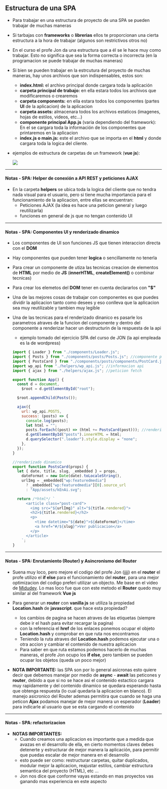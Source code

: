 ## Estructura de una SPA

- Para trabajar en una estructura de proyecto de una SPA se pueden trabajar de muchas maneras
- Si tarbajas con **frameworks** o **librerias** ellos te proporcionan una cierta estructura a la hora de trabajar (algunos son restrictivos otros no)
- En el curso el profe Jon da una estructura que a él se le hace muy como trabajar. Esto no significa que sea la forma correcta o incorrecta (en la programacion se puede trabajar de muchas maneras)
- Si bien se pueden trabajar en la estrcutura del proyecto de muchas maneras, hay unos archivos que son indispensables, estos son:

  - **index.html:** el archivo principal donde cargara toda la aplicación
  - **carpeta principal de trabajo:** en ella estara todos los archivos que modificaremos o crearemos
  - **carpeta components:** en ella estara todos los componentes (partes **UI** de la aplicacion) de la aplicacion
  - **carpeta assets:** almacenara todos los archivos estaticos (imagenes, hojas de estilos, videos, etc...)
  - **componente principal App.js** (varia dependiendo del framework): En el se cargara toda la información de los componentes que printaremos en la aplicacion
  - **index.js o main.js:** este el archivo que se importa en el **html** y donde cargara toda la logica del cliente.

- ejemplos de estructura de carpetas de un framework (**vue js**):

  <img src="https://lenguajejs.com/vuejs/introduccion/estructura-carpetas/vue-estructura-carpetas.png"/>

---

#### Notas - SPA: Helper de conexión a API REST y peticiones AJAX

- En la carpeta **helpers** se ubica toda la logica del cliente que no tendra nada visual para el usuario, pero si tiene mucha importancia para el funcionamiento de la aplicacion, entre ellas se encuentran:
  - Peticiones AJAX (la idea es hace una peticion general y luego reutilizarla)
  - funciones en general de js que no tengan contenido UI

---

#### Notas - SPA: Componentes UI y renderizado dinamico

- Los componentes de UI son funciones JS que tienen interaccion directa con el **DOM**
- Hay componentes que pueden tener **logica** o sencillamente no tenerla
- Para crear un componente de utiza las tecnicas creacion de elementos de **HTML** por medio de **JS** (**innerHTML**, **createElement()** o combinar tecnicas)
- Para crear los elemetos del **DOM** tener en cuenta declararlos con **"$"**
- Una de las mejores cosas de trabajar con componentes es que puedes dividir la aplicacion tanto como desees y eso conlleva que la aplicacion sea muy reutilizable y tambien muy legible
- Una de las tecnicas para el renderizado dinanico es pasarle los parametros atraves de la funcion del componente y dentro del componente a renderizar hacer un destructurin de la respuesta de la api

  - ejemplo tomado del ejercicio SPA del curso de JON (la api empleada es la de wordpress)

  ```js
  import { Loader } from "./components/Loader.js";
  import { Posts } from "./components/posts/Posts.js"; //componente padre
  import { PostsCard } from "./components/posts/components/PostCard.js"; //componente hijo
  import wp_api from "./helpers/wp_api.js"; //informacion api
  import { ajax } from "./helpers/ajax.js"; //peticion fetch

  export function App() {
    const d = document,
      $root = d.getElementById("root");

    $root.appendChild(Posts());

    ajax({
      url: wp_api.POSTS,
      success: (posts) => {
        console.log(posts);
        let html = "";
        posts.forEach((post) => (html += PostsCard(post))); //renderizado dinamico
        d.getElementById("posts").innerHTML = html;
        d.querySelector(".loader").style.display = "none";
      },
    });
  }
  ```

  ```js
  //renderizado dinamico
  export function PostsCard(props) {
    let { date, title, slug, _embedded } = props,
      dateFormat = new Date(date).toLocaleString(),
      urlImg = _embedded["wp:featuredmedia"]
        ? _embedded["wp:featuredmedia"][0].source_url
        : "App/assets/kEnAi.svg";

    return /*html*/ `
        <article class="post-card">
          <img src="${urlImg}" alt="${title.rendered}">
          <h2>${title.rendered}</h2>
          <p>
            <time datetime="${date}">${dateFormat}</time>
            <a href="#/${slug}">Ver publicacion</a>
          </p>
        </article>
      `;
  }
  ```

---

#### Notas - SPA: Enrutamiento (Router) y Asincronismo del Router

- Suena muy loco, pero mejore el codigo del profe Jon (jjjj) en el **router** el profe utilizo el **if else** para el funcionamiento del **router**, para una mejor optimizacion del codigo preferi utilizar un objecto. Me base en el video de [Midudev](https://www.youtube.com/watch?v=0NlsJuwFsrQ). Lo mas loco fue que con este metodo el **Router** quedo muy similar al del framework **Vue js**

- Para generar un **router** con **vanilla js** se utiliza la propiedad **Location.hash** de **javascript**. que hace esta propiedad?

  - los cambios de pagina se hacen atraves de las etiquetas <a href="#/..."></a> (siempre debe ir el hash para evitar recargar la pagina)
  - con la referencia el **href** de los enlaces ponemos ocupar el objeto **Location.hash** y comprobar en que ruta nos encontramos
  - Teniendo la ruta atraves del **Location.hash** podemos ejecutar una o otra accion y cambiar el contenido de nuestra aplicacion
  - Para saber en que ruta estamos podemos hacerlo de muchas maneras, el profe Jon ocupo los **if else**, pero tambien se pueden ocupar los objetos (queda un poco mejor)

- **NOTA IMPORTANTE:** las SPA son por lo general asicronas esto quiere decir que debemos manejar por medio de **async** - **await** las peticones y **router**, debido a que si no se hace asi el contenido estactico cargara muy rapidamente y del contenido dinamico se quedara esperando hasta que obtenga respuesta (lo cual quedaria la aplicacion en blanco). El manejo asicronico del Router ademas permitira que cuando se haga una peticon **Ajax** podamos manejar de mejor manera un esperador (**Loader**) para indicarle al usuario que se esta cargando el contenido

---

#### Notas - SPA: refactorizacion

- **NOTAS IMPORTANTES:**
  - Cuando creamos una aplicacion es importante que a medida que avazas en el desarrollo de ella, en cierto momentos claves debes detenerte y estructurar de mejor manera la aplicación, para permitir que puedas escalar de mejor manera en el desarrollo
  - esto puede ser como: restructurar carpetas, quitar duplicados, modular mejor la aplicacion, reajustar estilos, cambiar estructura semantica del proyecto (HTML), etc ...
  - Jon nos dice que conforme vayas estando en mas proyectos vas ganando mas experiencia en este aspecto
